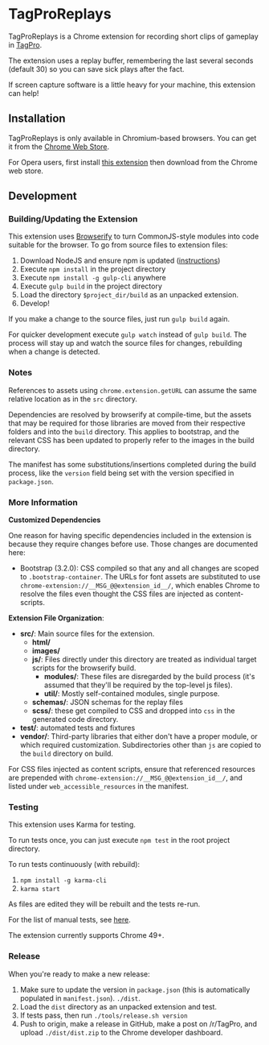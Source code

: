 # TagProReplays

TagProReplays is a Chrome extension for recording short clips of gameplay in
[TagPro](http://tagpro.gg/).

The extension uses a replay buffer, remembering the last several seconds
(default 30) so you can save sick plays after the fact.

If screen capture software is a little heavy for your machine, this extension
can help!

## Installation

TagProReplays is only available in Chromium-based browsers. You can get it from
the [Chrome Web Store](https://chrome.google.com/webstore/detail/tagproreplays/ejbnakhldlocljfcglmeibhhdnmmcodh).

For Opera users, first install [this extension](https://addons.opera.com/en/extensions/details/download-chrome-extension-9/?display=en)
then download from the Chrome web store.

## Development

### Building/Updating the Extension

This extension uses [Browserify](http://browserify.org/) to turn CommonJS-style
modules into code suitable for the browser. To go from source files to extension
files:

1. Download NodeJS and ensure npm is updated ([instructions](https://docs.npmjs.com/getting-started/installing-node))
2. Execute `npm install` in the project directory
3. Execute `npm install -g gulp-cli` anywhere
4. Execute `gulp build` in the project directory
5. Load the directory `$project_dir/build` as an unpacked extension.
6. Develop!

If you make a change to the source files, just run `gulp build` again.

For quicker development execute `gulp watch` instead of `gulp build`. The
process will stay up and watch the source files for changes, rebuilding when
a change is detected.

### Notes

References to assets using `chrome.extension.getURL` can assume the same
relative location as in the `src` directory.

Dependencies are resolved by browserify at compile-time, but the assets
that may be required for those libraries are moved from their respective
folders and into the `build` directory. This applies to bootstrap, and
the relevant CSS has been updated to properly refer to the images in the
build directory.

The manifest has some substitutions/insertions completed during the build
process, like the `version` field being set with the version specified in
`package.json`.

### More Information

**Customized Dependencies**

One reason for having specific dependencies included in the extension is
because they require changes before use. Those changes are documented here:

* Bootstrap (3.2.0): CSS compiled so that any and all changes are scoped to
  `.bootstrap-container`. The URLs for font assets are substituted to use
  `chrome-extension://__MSG_@@extension_id__/`, which enables Chrome to resolve
  the files even thought the CSS files are injected as content-scripts.

**Extension File Organization**:

* **src/**: Main source files for the extension.
    - **html/**
    - **images/**
    - **js/**: Files directly under this directory are treated as individual
      target scripts for the browserify build.
        + **modules/**: These files are disregarded by the build process (it's
        assumed that they'll be required by the top-level js files).
        + **util/**: Mostly self-contained modules, single purpose.
    - **schemas/**: JSON schemas for the replay files
    - **scss/**: these get compiled to CSS and dropped into `css` in the
      generated code directory.
* **test/**: automated tests and fixtures
* **vendor/**: Third-party libraries that either don't have a proper module,
  or which required customization. Subdirectories other than `js` are copied
  to the `build` directory on build.

For CSS files injected as content scripts, ensure that referenced resources
are prepended with `chrome-extension://__MSG_@@extension_id__/`, and listed
under `web_accessible_resources` in the manifest.

### Testing

This extension uses Karma for testing.

To run tests once, you can just execute `npm test` in the root project
directory.

To run tests continuously (with rebuild):

1. `npm install -g karma-cli`
2. `karma start`

As files are edited they will be rebuilt and the tests re-run.

For the list of manual tests, see [here](https://github.com/chrahunt/TagProReplays/wiki/Testing).

The extension currently supports Chrome 49+.

### Release

When you're ready to make a new release:

1. Make sure to update the version in `package.json` (this is automatically
   populated in `manifest.json`).
   `./dist`.
3. Load the `dist` directory as an unpacked extension and test.
4. If tests pass, then run `./tools/release.sh version`
6. Push to origin, make a release in GitHub, make a post on /r/TagPro, and
   upload `./dist/dist.zip` to the Chrome developer dashboard.
